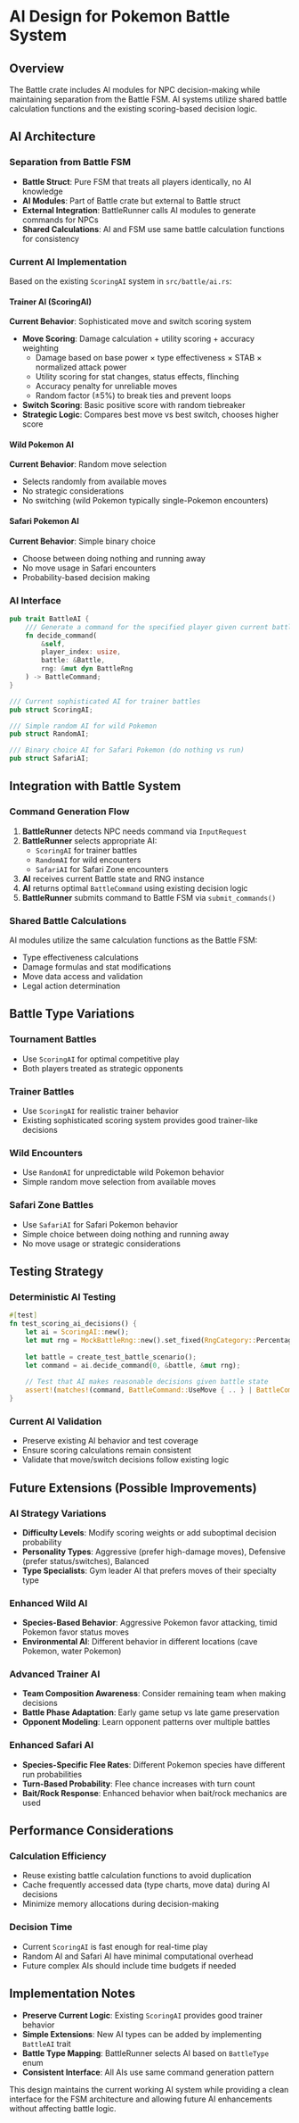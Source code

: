 # AI Design for Pokemon Battle System

## Overview

The Battle crate includes AI modules for NPC decision-making while maintaining separation from the Battle FSM. AI systems utilize shared battle calculation functions and the existing scoring-based decision logic.

## AI Architecture

### Separation from Battle FSM
- **Battle Struct**: Pure FSM that treats all players identically, no AI knowledge
- **AI Modules**: Part of Battle crate but external to Battle struct
- **External Integration**: BattleRunner calls AI modules to generate commands for NPCs
- **Shared Calculations**: AI and FSM use same battle calculation functions for consistency

### Current AI Implementation

Based on the existing `ScoringAI` system in `src/battle/ai.rs`:

#### Trainer AI (ScoringAI)
**Current Behavior**: Sophisticated move and switch scoring system
- **Move Scoring**: Damage calculation + utility scoring + accuracy weighting
  - Damage based on base power × type effectiveness × STAB × normalized attack power
  - Utility scoring for stat changes, status effects, flinching
  - Accuracy penalty for unreliable moves
  - Random factor (±5%) to break ties and prevent loops
- **Switch Scoring**: Basic positive score with random tiebreaker
- **Strategic Logic**: Compares best move vs best switch, chooses higher score

#### Wild Pokemon AI 
**Current Behavior**: Random move selection
- Selects randomly from available moves
- No strategic considerations
- No switching (wild Pokemon typically single-Pokemon encounters)

#### Safari Pokemon AI
**Current Behavior**: Simple binary choice
- Choose between doing nothing and running away
- No move usage in Safari encounters
- Probability-based decision making

### AI Interface

```rust
pub trait BattleAI {
    /// Generate a command for the specified player given current battle state
    fn decide_command(
        &self, 
        player_index: usize, 
        battle: &Battle, 
        rng: &mut dyn BattleRng
    ) -> BattleCommand;
}

/// Current sophisticated AI for trainer battles
pub struct ScoringAI;

/// Simple random AI for wild Pokemon
pub struct RandomAI;

/// Binary choice AI for Safari Pokemon (do nothing vs run)
pub struct SafariAI;
```

## Integration with Battle System

### Command Generation Flow
1. **BattleRunner** detects NPC needs command via `InputRequest`
2. **BattleRunner** selects appropriate AI:
   - `ScoringAI` for trainer battles
   - `RandomAI` for wild encounters  
   - `SafariAI` for Safari Zone encounters
3. **AI** receives current Battle state and RNG instance
4. **AI** returns optimal `BattleCommand` using existing decision logic
5. **BattleRunner** submits command to Battle FSM via `submit_commands()`

### Shared Battle Calculations
AI modules utilize the same calculation functions as the Battle FSM:
- Type effectiveness calculations
- Damage formulas and stat modifications
- Move data access and validation
- Legal action determination

## Battle Type Variations

### Tournament Battles
- Use `ScoringAI` for optimal competitive play
- Both players treated as strategic opponents

### Trainer Battles  
- Use `ScoringAI` for realistic trainer behavior
- Existing sophisticated scoring system provides good trainer-like decisions

### Wild Encounters
- Use `RandomAI` for unpredictable wild Pokemon behavior
- Simple random move selection from available moves

### Safari Zone Battles
- Use `SafariAI` for Safari Pokemon behavior
- Simple choice between doing nothing and running away
- No move usage or strategic considerations

## Testing Strategy

### Deterministic AI Testing
```rust
#[test]
fn test_scoring_ai_decisions() {
    let ai = ScoringAI::new();
    let mut rng = MockBattleRng::new().set_fixed(RngCategory::Percentage, 50);
    
    let battle = create_test_battle_scenario();
    let command = ai.decide_command(0, &battle, &mut rng);
    
    // Test that AI makes reasonable decisions given battle state
    assert!(matches!(command, BattleCommand::UseMove { .. } | BattleCommand::SwitchPokemon { .. }));
}
```

### Current AI Validation
- Preserve existing AI behavior and test coverage
- Ensure scoring calculations remain consistent
- Validate that move/switch decisions follow existing logic

## Future Extensions (Possible Improvements)

### AI Strategy Variations
- **Difficulty Levels**: Modify scoring weights or add suboptimal decision probability
- **Personality Types**: Aggressive (prefer high-damage moves), Defensive (prefer status/switches), Balanced
- **Type Specialists**: Gym leader AI that prefers moves of their specialty type

### Enhanced Wild AI
- **Species-Based Behavior**: Aggressive Pokemon favor attacking, timid Pokemon favor status moves
- **Environmental AI**: Different behavior in different locations (cave Pokemon, water Pokemon)

### Advanced Trainer AI
- **Team Composition Awareness**: Consider remaining team when making decisions
- **Battle Phase Adaptation**: Early game setup vs late game preservation
- **Opponent Modeling**: Learn opponent patterns over multiple battles

### Enhanced Safari AI
- **Species-Specific Flee Rates**: Different Pokemon species have different run probabilities
- **Turn-Based Probability**: Flee chance increases with turn count
- **Bait/Rock Response**: Enhanced behavior when bait/rock mechanics are used

## Performance Considerations

### Calculation Efficiency
- Reuse existing battle calculation functions to avoid duplication
- Cache frequently accessed data (type charts, move data) during AI decisions
- Minimize memory allocations during decision-making

### Decision Time
- Current `ScoringAI` is fast enough for real-time play
- Random AI and Safari AI have minimal computational overhead
- Future complex AIs should include time budgets if needed

## Implementation Notes

- **Preserve Current Logic**: Existing `ScoringAI` provides good trainer behavior
- **Simple Extensions**: New AI types can be added by implementing `BattleAI` trait  
- **Battle Type Mapping**: BattleRunner selects AI based on `BattleType` enum
- **Consistent Interface**: All AIs use same command generation pattern

This design maintains the current working AI system while providing a clean interface for the FSM architecture and allowing future AI enhancements without affecting battle logic.